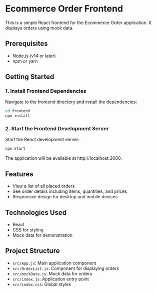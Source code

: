 # Ecommerce Order Frontend

This is a simple React frontend for the Ecommerce Order application. It displays orders using mock data.

## Prerequisites

- Node.js (v14 or later)
- npm or yarn

## Getting Started

### 1. Install Frontend Dependencies

Navigate to the frontend directory and install the dependencies:

```bash
cd frontend
npm install
```

### 2. Start the Frontend Development Server

Start the React development server:

```bash
npm start
```

The application will be available at http://localhost:3000.

## Features

- View a list of all placed orders
- See order details including items, quantities, and prices
- Responsive design for desktop and mobile devices

## Technologies Used

- React
- CSS for styling
- Mock data for demonstration

## Project Structure

- `src/App.js`: Main application component
- `src/OrderList.js`: Component for displaying orders
- `src/mockData.js`: Mock data for orders
- `src/index.js`: Application entry point
- `src/index.css`: Global styles
